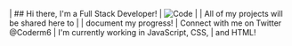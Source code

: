 | ## Hi there,  I'm a Full Stack Developer! | ![Code](https://media.giphy.com/media/7VzgMsB6FLCilwS30v/giphy-downsized.gif) |
| All of my projects will be shared here to |
| document my progress!
| Connect with me on Twitter @Coderm6
| I'm currently working in JavaScript, CSS, 
| and HTML!
